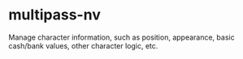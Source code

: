 # multipass-nv
Manage character information, such as position, appearance, basic cash/bank values, other character logic, etc.
